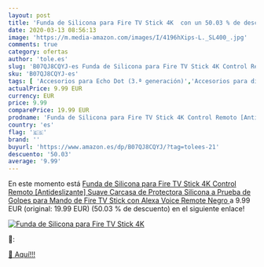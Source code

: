 ```yaml
---
layout: post
title: 'Funda de Silicona para Fire TV Stick 4K  con un 50.03 % de descuento'
date: 2020-03-13 08:56:13
image: 'https://m.media-amazon.com/images/I/4196hXips-L._SL400_.jpg'
comments: true
category: ofertas
author: 'tole.es'
slug: 'B07QJ8CQYJ-es Funda de Silicona para Fire TV Stick 4K Control Remoto...'
sku: 'B07QJ8CQYJ-es'
tags: [ 'Accesorios para Echo Dot (3.ª generación)','Accesorios para dispositivos Amazon','Altavoces','Altavoces inteligentes','Altavoces y pantallas inteligentes Echo','Bombillas','Bombillas LED','Custom Stores','Dispositivos Amazon','Dispositivos Amazon y Accesorios','Electrónica','Equipos de audio y Hi-Fi','Iluminación','Pantallas inteligentes','Paquetes de dispositivos','Specialty Stores','TV, vídeo y home cinema','Televisores','alexa', ]
actualPrice: 9.99 EUR
currency: EUR
price: 9.99
comparePrice: 19.99 EUR
prodname: 'Funda de Silicona para Fire TV Stick 4K Control Remoto [Antideslizante] Suave Carcasa de Protectora Silicona a Prueba de Golpes para Mando de Fire TV Stick con Alexa Voice Remote  Negro '
country: 'es'
flag: '🇪🇸'
brand: ''
buyurl: 'https://www.amazon.es/dp/B07QJ8CQYJ/?tag=tolees-21'
descuento: '50.03'
average: '9.99'
---
```


En este momento está [Funda de Silicona para Fire TV Stick 4K Control Remoto [Antideslizante] Suave Carcasa de Protectora Silicona a Prueba de Golpes para Mando de Fire TV Stick con Alexa Voice Remote  Negro ](https://www.amazon.es/dp/B07QJ8CQYJ/?tag=tolees-21) a 9.99 EUR (original: 19.99 EUR) (50.03 %  de descuento) en el siguiente enlace!

[![Funda de Silicona para Fire TV Stick 4K ](https://m.media-amazon.com/images/I/4196hXips-L._SL400_.jpg)](https://www.amazon.es/dp/B07QJ8CQYJ/?tag=tolees-21)

🔎:


[🛒 Aquí!!!](https://www.amazon.es/dp/B07QJ8CQYJ/?tag=tolees-21)
